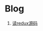 <h1>Blog</h1>
<ol>
    <li><a href="https://github.com/beiciye/blog/issues/1">读redux源码</a></li>
</ol>
